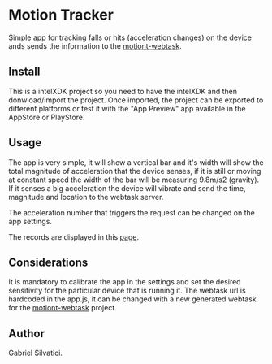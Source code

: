 
# Motion Tracker

Simple app for tracking falls or hits (acceleration changes) on the device
ands sends the information to the [motiont-webtask](https://github.com/gsilvatici/motiont-webtask).

## Install

This is a intelXDK project so you need to have the intelXDK and then donwload/import the project.
Once imported, the project can be exported to different platforms or test it with the "App Preview" app available in the AppStore or PlayStore.

## Usage

The app is very simple, it will show a vertical bar and it's width will show the total magnitude of acceleration that the device senses, if it is still or moving at constant speed the width of the bar will be measuring 9.8m/s2 (gravity). If it senses a big acceleration the device will vibrate and send the time, magnitude and location to the webtask server.

The acceleration number that triggers the request can be changed on the app settings.

The records are displayed in this [page](https://wt-210a0744fa5cd1b641dc6a2bbd8fb340-0.run.webtask.io/motiont-view).


## Considerations

It is mandatory to calibrate the app in the settings and set the desired sensitivity for the particular device that is running it.
The webtask url is hardcoded in the app.js, it can be changed with a new generated webtask for the 
[motiont-webtask](https://github.com/gsilvatici/motiont-webtask) project.

## Author

Gabriel Silvatici.



